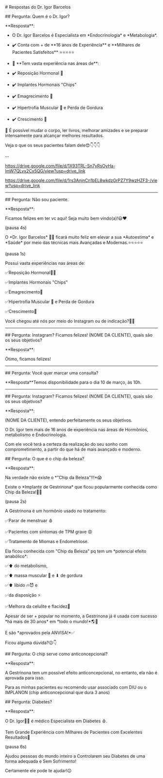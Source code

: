 \# Respostas do Dr. Igor Barcelos

\#\# Pergunta: Quem é o Dr. Igor?

\*\*Resposta\*\*:

- O Dr. Igor Barcelos é Especialista em \*Endocrinologia\* e
\*Metabologia\*.

- ✔️ Conta com + de \*\*16 anos de Experiência\*\* e \*\*Milhares de
Pacientes Satisfeitos\*\* ⭐⭐⭐⭐⭐

- 🌟 \*\*Tem vasta experiência nas áreas de\*\*:

 - ✔️ Reposição Hormonal 💊

 - ✔️ Implantes Hormonais "Chips"

 - ✔️ Emagrecimento 🥗

 - ✔️ Hipertrofia Muscular 💪 e Perda de Gordura

 - ✔️ Crescimento 🌱

💪 É possível mudar o corpo, ler livros, melhorar amizades e se preparar
intensamente para alcançar melhores resultados.

Veja o que os seus pacientes falam dele😍👇👇👇 

--

<https://drive.google.com/file/d/1X93TRL-Sn7yRsOyHa-lmW7QLvx2Cx5QG/view?usp=drive_link>

<https://drive.google.com/file/d/1rs3AnjnCn1bEL8wkdzGrPZ7Y9wzHZF3-/view?usp=drive_link>

---

\#\# Pergunta: Não sou paciente.

\*\*Resposta\*\*:

Ficamos felizes em ter vc aqui! Seja muito bem vindo(a)!😃❤️ 

(pausa 4s) 

O \*Dr. Igor Barcelos\* 👨‍⚕️ ficará muito feliz em elevar a sua
\*Autoestima\* e \*Saúde\* por meio das técnicas mais Avançadas e
Modernas.⭐⭐⭐⭐⭐ 

(pausa 1s) 

Possui vasta experiências nas áreas de: 

✅Reposição Hormonal💉💊 

✅Implantes Hormonais "Chips" 

✅Emagrecimento🥗 

✅Hipertrofia Muscular 💪 e Perda de Gordura 

✅Crescimento👫 

Você chegou até nós por meio do Instagram ou de indicação?📱🤓 

---

\#\# Pergunta: Instagram? Ficamos felizes! (NOME DA CLIENTE), quais são
os seus objetivos?

\*\*Resposta\*\*:

Ótimo, ficamos felizes!

---

\#\# Pergunta: Você quer marcar uma consulta?

\*\*Resposta\*\*Temos disponibilidade para o dia 10 de março, às 10h.

---

\#\# Pergunta: Instagram? Ficamos felizes! (NOME DA CLIENTE), quais são
os seus objetivos?

\*\*Resposta\*\*:

(NOME DA CLIENTE), entendo perfeitamente os seus objetivos.

O Dr. Igor tem mais de 16 anos de experiência nas áreas de Hormônios,
metabolismo e Endocrinologia.

Com ele você terá a certeza da realização do seu sonho com
comprometimento, a partir do que há de mais avançado e moderno.

\#\# Pergunta: O que é o chip da beleza?

\*\*Resposta\*\*:

Na verdade não existe o \*"Chip da Beleza"!!!\*😱 

Existe o \*Implante de Gestrinona\* que ficou popularmente conhecida
como Chip da Beleza!👄💄 

(pausa 2s) 

A Gestrinona é um hormônio usado no tratamento: 

✅Parar de menstruar 🩸 

✅Pacientes com sintomas de TPM grave 😡 

✅Tratamento de Miomas e Endometriose. 

Ela ficou conhecida com "Chip da Beleza" pq tem um \*potencial efeito
anabólico\*: 

✅⬆ do metabolismo,  

✅⬆ massa muscular 💪 e ⬇ de gordura 

✅⬆ libido 🔥😈 e  

✅da disposição ⚡ 

✅Melhora da celulite e flacidez🤩 

Apesar de ser + popular no momento, a Gestrinona já é usada com sucesso
\*há mais de 30 anos\* em \*todo o mundo!\*🌎🤩 

E são \*aprovados pela ANVISA!\*✅ 

Ficou alguma dúvida?😉👇 

\#\# Pergunta: O chip serve como anticoncepcional?

\*\*Resposta\*\*:

A Gestrinona tem um possível efeito anticoncepcional, no entanto, ela
não é aprovada para isso. 

Para as minhas pacientes eu recomendo usar associado com DIU ou o
IMPLANON (chip anticoncepcional que dura 3 anos) 

\#\# Pergunta: Diabetes?

\*\*Resposta\*\*:

O Dr. Igor👨‍⚕️ é médico Especialista em Diabetes 🩸. 

Tem Grande Experiência com Milhares de Pacientes com Excelentes
Resultados🤩 

(pausa 6s) 

Ajudou pessoas do mundo inteiro a Controlarem seu Diabetes de uma forma
adequada e Sem Sofrimento! 

Certamente ele pode te ajudar!😉
